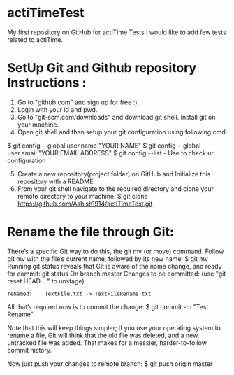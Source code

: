 # actiTimeTest
My first repository on GitHub for actiTime Tests
I would like to add few tests related to actiTime.

# SetUp Git and Github repository Instructions :
1. Go to "github.com" and sign up for free :) .
2. Login with your id and pwd.
3. Go to "git-scm.com/downloads" and download git shell. Install git on your machine.
4. Open git shell and then setup your git configuration using following cmd: 

$ git config --global user.name "YOUR NAME"
$ git config --global user.email "YOUR EMAIL ADDRESS"
$ git config --list  - Use to check ur configuration

5. Create a new repository(project folder) on GitHub and Initialize this repository with a README.
6. From your git shell navigate to the required directory and clone your remote directory to your machine.
$  git clone https://github.com/Ashish1914/actiTimeTest.git 


# Rename the file through Git:
There’s a specific Git way to do this, the git mv (or move) command. Follow git mv with the file’s current name, followed by its new name: $ git mv <oldName> <newName>
Running git status reveals that Git is aware of the name change, and ready for commit:
git status
 On branch master
 Changes to be committed:
   (use "git reset HEAD <file>..." to unstage)

	renamed:    TextFile.txt -> TextFileRename.txt

All that’s required now is to commit the change:
$ git commit -m "Test Rename"

Note that this will keep things simpler; if you use your operating system to rename a file, Git will think that the old file was deleted, and a new, untracked file was added. That makes for a messier, harder-to-follow commit history.

Now just push your changes to remote branch: 
$ git push origin master
